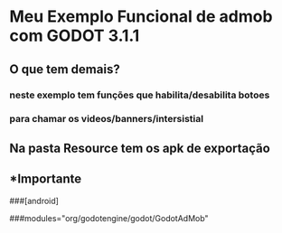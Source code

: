 # Meu Exemplo Funcional de admob com GODOT 3.1.1
## O que tem demais?
### neste exemplo tem funções que habilita/desabilita botoes
### para chamar os videos/banners/intersistial
## Na pasta Resource tem os apk de exportação
## *Importante

###[android]

###modules="org/godotengine/godot/GodotAdMob"
